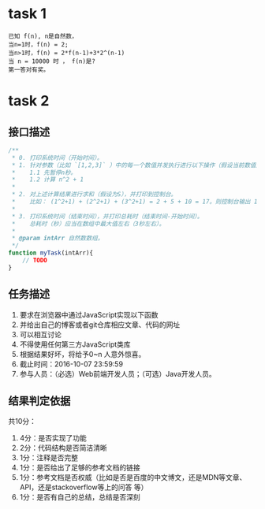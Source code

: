 # task 1

```
已知 f(n), n是自然数，
当n=1时，f(n) = 2;
当n>1时，f(n) = 2*f(n-1)+3*2^(n-1) 
当 n = 10000 时 ， f(n)是? 
第一答对有奖。
```

# task 2

## 接口描述

```js
/**
 * 0. 打印系统时间（开始时间）。
 * 1. 针对参数（比如 `[1,2,3]` ）中的每一个数值并发执行进行以下操作（假设当前数值为n）：
 *    1.1 先暂停n秒。
 *    1.2 计算 n^2 + 1
 *
 * 2. 对上述计算结果进行求和（假设为S），并打印到控制台。
 *    比如： (1^2+1) + (2^2+1) + (3^2+1) = 2 + 5 + 10 = 17。则控制台输出 17。
 *
 * 3. 打印系统时间（结束时间），并打印总耗时（结束时间-开始时间）。
 *    总耗时（秒）应当在数组中最大值左右（3秒左右）。  
 * 
 * @param intArr 自然数数组。
 */
function myTask(intArr){
    // TODO
}
```

## 任务描述

1. 要求在浏览器中通过JavaScript实现以下函数
1. 并给出自己的博客或者git仓库相应文章、代码的网址
1. 可以相互讨论
1. 不得使用任何第三方JavaScript类库
1. 根据结果好坏，将给予0~n 人意外惊喜。
1. 截止时间：2016-10-07 23:59:59 
1. 参与人员：（必选）Web前端开发人员；（可选）Java开发人员。

## 结果判定依据
共10分：

1. 4分：是否实现了功能
1. 2分：代码结构是否简洁清晰
1. 1分：注释是否完整
1. 1分：是否给出了足够的参考文档的链接
1. 1分：参考文档是否权威（比如是否是百度的中文博文，还是MDN等文章、API，还是stackoverflow等上的问答 等）
1. 1分：是否有自己的总结，总结是否深刻


```